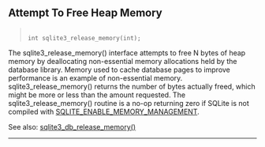 ## Attempt To Free Heap Memory




> ```
> 
> int sqlite3_release_memory(int);
> 
> ```



The sqlite3\_release\_memory() interface attempts to free N bytes
of heap memory by deallocating non\-essential memory allocations
held by the database library. Memory used to cache database
pages to improve performance is an example of non\-essential memory.
sqlite3\_release\_memory() returns the number of bytes actually freed,
which might be more or less than the amount requested.
The sqlite3\_release\_memory() routine is a no\-op returning zero
if SQLite is not compiled with [SQLITE\_ENABLE\_MEMORY\_MANAGEMENT](compile.html#enable_memory_management).


See also: [sqlite3\_db\_release\_memory()](#sqlite3_db_release_memory)




---


